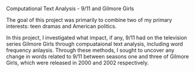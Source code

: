 Computational Text Analysis - 9/11 and Gilmore Girls

The goal of this project was primarily to combine two of my primary interests: teen dramas and American politics. 

In this project, I investigated what impact, if any, 9/11 had on the television series Gilmore Girls through compuataional text analysis, including word frequency anlaysis. Through these methods, I sought to uncover any change in words related to 9/11 between seasons one and three of Gilmore Girls, which were released in 2000 and 2002 respectively.
